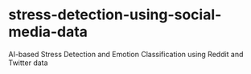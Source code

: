# stress-detection-using-social-media-data
AI-based Stress Detection and Emotion Classification using Reddit and Twitter data
